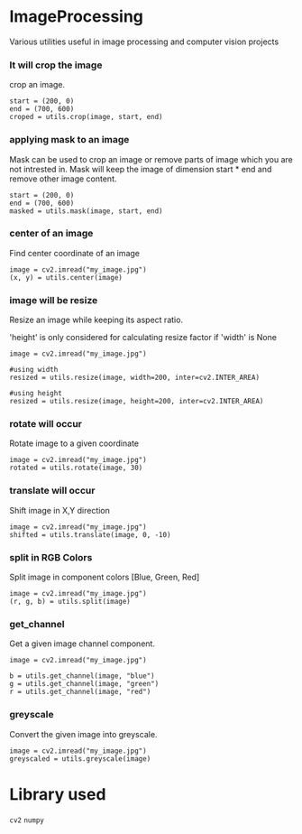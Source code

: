 # ImageProcessing
Various utilities useful in image processing and computer vision projects

### It will crop the image
crop an image.

```
start = (200, 0)
end = (700, 600)
croped = utils.crop(image, start, end)
```

### applying mask to an image
Mask can be used to crop an image or remove parts of image which you are not intrested in.
Mask will keep the image of dimension start * end and remove other image content.

```
start = (200, 0)
end = (700, 600)
masked = utils.mask(image, start, end)
```

### center of an image 
Find center coordinate of an image

```
image = cv2.imread("my_image.jpg")
(x, y) = utils.center(image)
```

### image will be resize
Resize an image while keeping its aspect ratio. 

'height' is only considered for calculating resize factor if 'width' is None

```
image = cv2.imread("my_image.jpg")

#using width
resized = utils.resize(image, width=200, inter=cv2.INTER_AREA)

#using height
resized = utils.resize(image, height=200, inter=cv2.INTER_AREA)

```

### rotate will occur
Rotate image to a given coordinate

```
image = cv2.imread("my_image.jpg")
rotated = utils.rotate(image, 30)
```

### translate will occur
Shift image in X,Y direction

```
image = cv2.imread("my_image.jpg")
shifted = utils.translate(image, 0, -10)
```

### split in RGB Colors 
Split image in component colors [Blue, Green, Red]

```
image = cv2.imread("my_image.jpg")
(r, g, b) = utils.split(image)
```

### get_channel
Get a given image channel component.

```
image = cv2.imread("my_image.jpg")

b = utils.get_channel(image, "blue")
g = utils.get_channel(image, "green")
r = utils.get_channel(image, "red")
``` 

### greyscale
Convert the given image into greyscale.

```
image = cv2.imread("my_image.jpg")
greyscaled = utils.greyscale(image)
```

# Library used
```cv2```
```numpy```
 

 